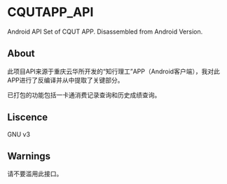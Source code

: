 # CQUTAPP_API

Android API Set of CQUT APP. Disassembled from Android Version.

## About

此项目API来源于重庆云华所开发的“知行理工”APP（Android客户端），我对此APP进行了反编译并从中提取了关键部分。

已打包的功能包括一卡通消费记录查询和历史成绩查询。

## Liscence

GNU v3

## Warnings

请不要滥用此接口。

